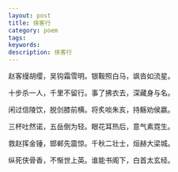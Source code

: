 ```yaml
---
layout: post
title: 侠客行
category: poem
tags: 
keywords: 
description: 侠客行
---
```



赵客缦胡缨，吴钩霜雪明。银鞍照白马，飒沓如流星。

十步杀一人，千里不留行。事了拂衣去，深藏身与名。

闲过信陵饮，脱剑膝前横。将炙啖朱亥，持觞劝侯嬴。

三杯吐然诺，五岳倒为轻。眼花耳热后，意气素霓生。

救赵挥金锤，邯郸先震惊。千秋二壮士，烜赫大梁城。

纵死侠骨香，不惭世上英。谁能书阁下，白首太玄经。

